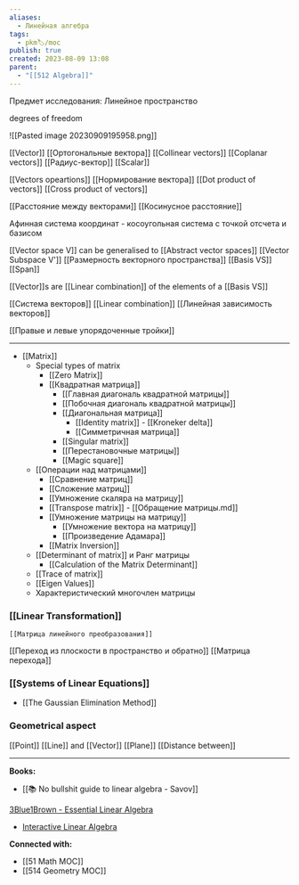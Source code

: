 ```yaml
---
aliases:
  - Линейная алгебра
tags:
  - pkm🏷/moc
publish: true
created: 2023-08-09 13:08
parent:
  - "[[512 Algebra]]"
---
```

Предмет исследования: Линейное пространство

degrees of freedom

![[Pasted image 20230909195958.png]]

[[Vector]]
	[[Ортогональные вектора]]
	[[Collinear vectors]]
	[[Coplanar vectors]]
	[[Радиус-вектор]]
[[Scalar]]

[[Vectors opeartions]]
	[[Нормирование вектора]]
	[[Dot product of vectors]]
	[[Cross product of vectors]]

[[Расстояние между векторами]]
[[Косинусное расстояние]]

Афинная система координат - косоугольная система с точкой отсчета и базисом

[[Vector space V]] can be generalised to [[Abstract vector spaces]]
	[[Vector Subspace V']]
	[[Размерность векторного пространства]]
	[[Basis VS]]
[[Span]]

[[Vector]]s are [[Linear combination]] of the elements of a [[Basis VS]]

[[Система векторов]]
[[Linear combination]]
[[Линейная зависимость векторов]]

[[Правые и левые упорядоченные тройки]]

---

- [[Matrix]]
	- Special types of matrix
		- [[Zero Matrix]]
		- [[Квадратная матрица]]
			- [[Главная диагональ квадратной матрицы]]
			- [[Побочная диагональ квадратной матрицы]]
			- [[Диагональная матрица]]
				- [[Identity matrix]] - [[Kroneker delta]]
				- [[Симметричная матрица]]
			- [[Singular matrix]]
			- [[Перестановочные матрицы]]
			- [[Magic square]]
	- [[Операции над матрицами]]
		- [[Сравнение матриц]]
		- [[Сложение матриц]]
		- [[Умножение скаляра на матрицу]]
		- [[Transpose matrix]] - [[Обращение матрицы.md]]
		- [[Умножение матрицы на матрицу]]
			- [[Умножение вектора на матрицу]]
			- [[Произведение Адамара]]
		-  [[Matrix Inversion]]
	- [[Determinant of matrix]] и Ранг матрицы
		-  [[Calculation of the Matrix Determinant]]
	- [[Trace of matrix]]
	- [[Eigen Values]]
	- Характеристический многочлен матрицы



### [[Linear Transformation]]
	[[Матрица линейного преобразования]]
[[Переход из плоскости в пространство и обратно]]
[[Матрица перехода]]


### [[Systems of Linear Equations]]
- [[The Gaussian Elimination Method]]


### Geometrical aspect
[[Point]]
[[Line]] and [[Vector]]
[[Plane]]
[[Distance between]]

---

**Books:**
- [[📚 No bullshit guide to linear algebra - Savov]]

[3Blue1Brown - Essential Linear Algebra](https://www.youtube.com/playlist?list=PLZHQObOWTQDPD3MizzM2xVFitgF8hE_ab)
- [Interactive Linear Algebra](https://textbooks.math.gatech.edu/ila/index.html)


**Connected with:**
- [[51 Math MOC]]
- [[514 Geometry MOC]]

